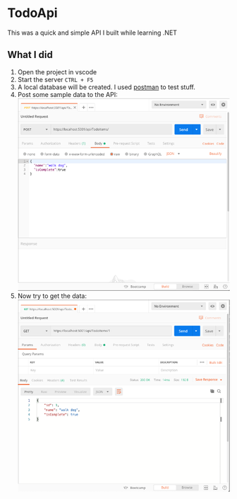 # TodoApi
This was a quick and simple API I built while learning .NET

## What I did
1. Open the project in vscode
2. Start the server `CTRL + F5`
3. A local database will be created. I used [postman](https://www.postman.com) to test stuff.
4. Post some sample data to the API:
![alt text](img/post.png "post.png")
5. Now try to get the data:
![alt text](img/get.png "get.png")
